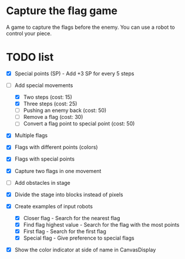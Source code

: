 # Capture the flag game

A game to capture the flags before the enemy. You can use a robot to control your piece.

# TODO list

- [x] Special points (SP) - Add +3 SP for every 5 steps
- [ ] Add special movements
  - [x] Two steps (cost: 15)
  - [x] Three steps (cost: 25)
  - [ ] Pushing an enemy back (cost: 50)
  - [ ] Remove a flag (cost: 30)
  - [ ] Convert a flag point to special point (cost: 50)
- [x] Multiple flags
- [x] Flags with different points (colors)
- [x] Flags with special points
- [x] Capture two flags in one movement
- [ ] Add obstacles in stage
- [x] Divide the stage into blocks instead of pixels
- [x] Create examples of input robots
  - [x] Closer flag - Search for the nearest flag
  - [x] Find flag highest value - Search for the flag with the most points
  - [x] First flag - Search for the first flag
  - [x] Special flag - Give preference to special flags
- [x] Show the color indicator at side of name in CanvasDisplay
  
